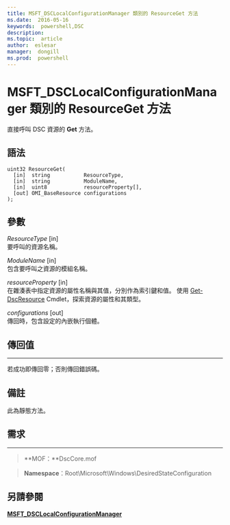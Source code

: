 ```yaml
---
title: MSFT_DSCLocalConfigurationManager 類別的 ResourceGet 方法 
ms.date:  2016-05-16
keywords:  powershell,DSC
description:  
ms.topic:  article
author:  eslesar
manager:  dongill
ms.prod:  powershell
---
```


# MSFT_DSCLocalConfigurationManager 類別的 ResourceGet 方法

直接呼叫 DSC 資源的 **Get** 方法。

語法
------

```mof
uint32 ResourceGet(
  [in]  string           ResourceType,
  [in]  string           ModuleName,
  [in]  uint8            resourceProperty[],
  [out] OMI_BaseResource configurations
);
```

參數
----------

*ResourceType* \[in\]  
要呼叫的資源名稱。

*ModuleName* \[in\]  
包含要呼叫之資源的模組名稱。

*resourceProperty* \[in\]  
在雜湊表中指定資源的屬性名稱與其值，分別作為索引鍵和值。 使用 [Get-DscResource](https://technet.microsoft.com/en-us/library/dn521625.aspx) Cmdlet，探索資源的屬性和其類型。

*configurations* \[out\]  
傳回時，包含設定的內嵌執行個體。

## 傳回值
------------

若成功即傳回零；否則傳回錯誤碼。

## 備註

此為靜態方法。

## 需求
------------
>**MOF：**DscCore.mof

>**Namespace**：Root\Microsoft\Windows\DesiredStateConfiguration


## 另請參閱


[**MSFT_DSCLocalConfigurationManager**](msft-dsclocalconfigurationmanager.md)


 

 





<!--HONumber=May16_HO3-->



